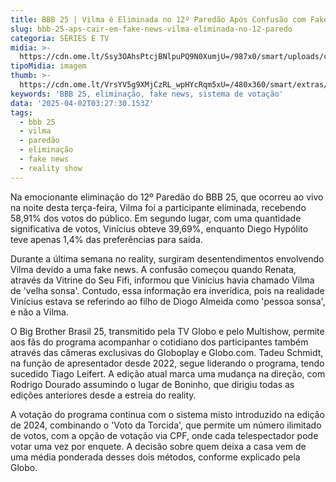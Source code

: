 ```yaml
---
title: BBB 25 | Vilma é Eliminada no 12º Paredão Após Confusão com Fake News
slug: bbb-25-aps-cair-em-fake-news-vilma-eliminada-no-12-paredo
categoria: SÉRIES E TV
midia: >-
  https://cdn.ome.lt/Ssy3OAhsPtcjBNlpuPQ9N0XumjU=/987x0/smart/uploads/conteudo/fotos/bbb25-vilma-12-eliminada.jpg
tipoMidia: imagem
thumb: >-
  https://cdn.ome.lt/VrsYV5g9XMjCzRL_wpHYcRqm5xU=/480x360/smart/extras/conteudos/bbb25-vilma-12-eliminada-peq.jpg
keywords: 'BBB 25, eliminação, fake news, sistema de votação'
data: '2025-04-02T03:27:30.153Z'
tags:
  - bbb 25
  - vilma
  - paredão
  - eliminação
  - fake news
  - reality show
---
```


Na emocionante eliminação do 12º Paredão do BBB 25, que ocorreu ao vivo na noite desta terça-feira, Vilma foi a participante eliminada, recebendo 58,91% dos votos do público. Em segundo lugar, com uma quantidade significativa de votos, Vinícius obteve 39,69%, enquanto Diego Hypólito teve apenas 1,4% das preferências para saída.

Durante a última semana no reality, surgiram desentendimentos envolvendo Vilma devido a uma fake news. A confusão começou quando Renata, através da Vitrine do Seu Fifi, informou que Vinícius havia chamado Vilma de 'velha sonsa'. Contudo, essa informação era inverídica, pois na realidade Vinícius estava se referindo ao filho de Diogo Almeida como 'pessoa sonsa', e não a Vilma.

O Big Brother Brasil 25, transmitido pela TV Globo e pelo Multishow, permite aos fãs do programa acompanhar o cotidiano dos participantes também através das câmeras exclusivas do Globoplay e Globo.com. Tadeu Schmidt, na função de apresentador desde 2022, segue liderando o programa, tendo sucedido Tiago Leifert. A edição atual marca uma mudança na direção, com Rodrigo Dourado assumindo o lugar de Boninho, que dirigiu todas as edições anteriores desde a estreia do reality.

A votação do programa continua com o sistema misto introduzido na edição de 2024, combinando o 'Voto da Torcida', que permite um número ilimitado de votos, com a opção de votação via CPF, onde cada telespectador pode votar uma vez por enquete. A decisão sobre quem deixa a casa vem de uma média ponderada desses dois métodos, conforme explicado pela Globo.
